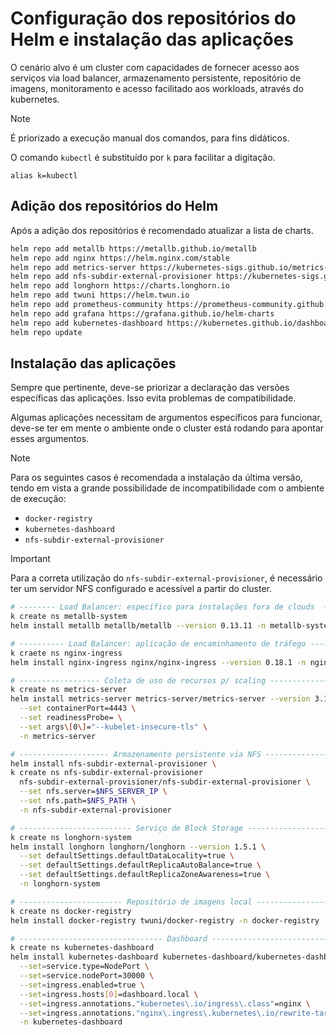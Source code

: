 # Configuração dos repositórios do Helm e instalação das aplicações

O cenário alvo é um cluster com capacidades de fornecer acesso aos serviços via
load balancer, armazenamento persistente, repositório de imagens, monitoramento
e acesso facilitado aos workloads, através do kubernetes.

> [!NOTE]
> É priorizado a execução manual dos comandos, para fins didáticos.
>
> O comando `kubectl` é substituído por `k` para facilitar a digitação.
>
> ```
> alias k=kubectl
> ```

## Adição dos repositórios do Helm

Após a adição dos repositórios é recomendado atualizar a lista de charts.

```bash
helm repo add metallb https://metallb.github.io/metallb
helm repo add nginx https://helm.nginx.com/stable
helm repo add metrics-server https://kubernetes-sigs.github.io/metrics-server
helm repo add nfs-subdir-external-provisioner https://kubernetes-sigs.github.io/nfs-subdir-external-provisioner
helm repo add longhorn https://charts.longhorn.io
helm repo add twuni https://helm.twun.io
helm repo add prometheus-community https://prometheus-community.github.io/helm-charts
helm repo add grafana https://grafana.github.io/helm-charts
helm repo add kubernetes-dashboard https://kubernetes.github.io/dashboard
helm repo update
```

## Instalação das aplicações

Sempre que pertinente, deve-se priorizar a declaração das versões específicas
das aplicações. Isso evita problemas de compatibilidade.

Algumas aplicações necessitam de argumentos específicos para funcionar, deve-se
ter em mente o ambiente onde o cluster está rodando para apontar esses
argumentos.

> [!NOTE]
> Para os seguintes casos é recomendada a instalação da última versão, tendo em
> vista a grande possibilidade de incompatibilidade com o ambiente de execução:
>
> - `docker-registry`
> - `kubernetes-dashboard`
> - `nfs-subdir-external-provisioner`

> [!IMPORTANT]
> Para a correta utilização do `nfs-subdir-external-provisioner`, é necessário
> ter um servidor NFS configurado e acessível a partir do cluster.

```bash
# -------- Load Balancer: específico para instalações fora de clouds  ----------
k create ns metallb-system
helm install metallb metallb/metallb --version 0.13.11 -n metallb-system

# ---------- Load Balancer: aplicação de encaminhamento de tráfego -------------
k craete ns nginx-ingress
helm install nginx-ingress nginx/nginx-ingress --version 0.18.1 -n nginx-ingress

# ------------------ Coleta de uso de recursos p/ scaling ----------------------
k create ns metrics-server
helm install metrics-server metrics-server/metrics-server --version 3.11.0 \
  --set containerPort=4443 \
  --set readinessProbe= \
  --set args\[0\]="--kubelet-insecure-tls" \
  -n metrics-server

# -------------------- Armazenamento persistente via NFS -----------------------
helm install nfs-subdir-external-provisioner \
k create ns nfs-subdir-external-provisioner
  nfs-subdir-external-provisioner/nfs-subdir-external-provisioner \
  --set nfs.server=$NFS_SERVER_IP \
  --set nfs.path=$NFS_PATH \
  -n nfs-subdir-external-provisioner

# ------------------------- Serviço de Block Storage ---------------------------
k create ns longhorn-system
helm install longhorn longhorn/longhorn --version 1.5.1 \
  --set defaultSettings.defaultDataLocality=true \
  --set defaultSettings.defaultReplicaAutoBalance=true \
  --set defaultSettings.defaultReplicaZoneAwareness=true \
  -n longhorn-system

# ----------------------- Repositório de imagens local -------------------------
k create ns docker-registry
helm install docker-registry twuni/docker-registry -n docker-registry

# -------------------------------- Dashboard -----------------------------------
k create ns kubernetes-dashboard
helm install kubernetes-dashboard kubernetes-dashboard/kubernetes-dashboard \
  --set=service.type=NodePort \
  --set=service.nodePort=30000 \
  --set=ingress.enabled=true \
  --set=ingress.hosts[0]=dashboard.local \
  --set=ingress.annotations."kubernetes\.io/ingress\.class"=nginx \
  --set=ingress.annotations."nginx\.ingress\.kubernetes\.io/rewrite-target"=/ \
  -n kubernetes-dashboard
```
